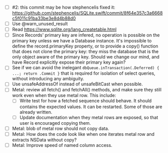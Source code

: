 - [ ] #2: this commit may be how stephencelis fixed it: https://github.com/stephencelis/SQLite.swift/commit/8f64e357c3a6668c5f011c91ba33be3e8d4b88d0
- [ ] Use @warn_unused_result
- [ ] Read https://www.sqlite.org/lang_createtable.html
- [ ] Since Records' primary key are infered, no operation is possible on the primary key unless we have a Database instance. It's impossible to define the record.primaryKey property, or to provide a copy() function that does not clone the primary key: they miss the database that is the only object aware of the primary key. Should we change our mind, and have Record explicitly expose their primary key again?
- [ ] See if we can avoid the inelegant `dbQueue.inTransaction(.Deferred) { ...; return .Commit }` that is required for isolation of select queries, without introducing any ambiguity.
- [ ] Use unsafeAddressOf instead of unsafeBitCast when possible.
- [ ] Metal: review all fetch() and fetchAll() methods, and make sure they still work even when they use metal row. This include:
    - [ ] Write test for how a fetched sequence should behave. It should contains the expected values. It can be restarted. Some of those are already written.
    - [ ] Update documentation when they metal rows are exposed, so that user is encouraged copying them.
- [ ] Metal: blob of metal row should not copy data.
- [ ] Metal: How does the code look like when one iterates metal row and extracts NSData without copy?
- [ ] Metal: Improve speed of named column access.
